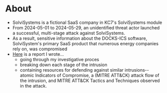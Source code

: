 # About
- SolviSystems is a fictional SaaS company in KC7's SolviSystems module
- From 2024-05-01 to 2024-05-29, an unidentified threat actor launched a successful, multi-stage attack against SolviSystems. 
- As a result, sensitive information about the DOCKS-ICS software, SolviSystem's primary SaaS product that numerous energy companies rely on, was compromised 
- [Here](Intrusion%20Report%20-%20SolviSystems.pdf) is a report I wrote...
   - going through my investigative proces
   - breaking down each stage of the intrusion
   - containing resources for defending against similar intrusions--atomic Indicators of Compromise, a (MITRE ATT&CK) attack flow of the intrusion, and MITRE ATT&CK Tactics and Techniques observed in the attack.